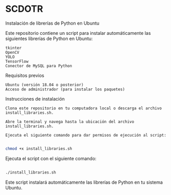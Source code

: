 # SCDOTR
Instalación de librerías de Python en Ubuntu

Este repositorio contiene un script para instalar automáticamente las siguientes librerías de Python en Ubuntu:

    tkinter
    OpenCV
    YOLO
    TensorFlow
    Conector de MySQL para Python

Requisitos previos

    Ubuntu (versión 18.04 o posterior)
    Acceso de administrador (para instalar los paquetes)

Instrucciones de instalación

    Clona este repositorio en tu computadora local o descarga el archivo install_libraries.sh.

    Abre la terminal y navega hasta la ubicación del archivo install_libraries.sh.

    Ejecuta el siguiente comando para dar permisos de ejecución al script:

```bash

chmod +x install_libraries.sh
```

Ejecuta el script con el siguiente comando:

```bash

./install_libraries.sh
```

Este script instalará automáticamente las librerías de Python en tu sistema Ubuntu.
